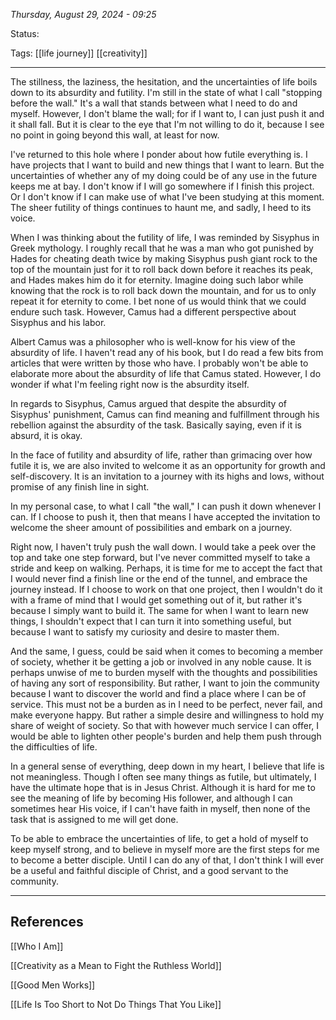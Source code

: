 
*Thursday, August 29, 2024 - 09:25*

Status:

Tags: [[life journey]] [[creativity]]

---

The stillness, the laziness, the hesitation, and the uncertainties of life boils down to its absurdity and futility. I'm still in the state of what I call "stopping before the wall." It's a wall that stands between what I need to do and myself. However, I don't blame the wall; for if I want to, I can just push it and it shall fall. But it is clear to the eye that I'm not willing to do it, because I see no point in going beyond this wall, at least for now.

I've returned to this hole where I ponder about how futile everything is. I have projects that I want to build and new things that I want to learn. But the uncertainties of whether any of my doing could be of any use in the future keeps me at bay. I don't know if I will go somewhere if I finish this project. Or I don't know if I can make use of what I've been studying at this moment. The sheer futility of things continues to haunt me, and sadly, I heed to its voice.

When I was thinking about the futility of life, I was reminded by Sisyphus in Greek mythology. I roughly recall that he was a man who got punished by Hades for cheating death twice by making Sisyphus push giant rock to the top of the mountain just for it to roll back down before it reaches its peak, and Hades makes him do it for eternity. Imagine doing such labor while knowing that the rock is to roll back down the mountain, and for us to only repeat it for eternity to come. I bet none of us would think that we could endure such task. However, Camus had a different perspective about Sisyphus and his labor.

Albert Camus was a philosopher who is well-know for his view of the absurdity of life. I haven't read any of his book, but I do read a few bits from articles that were written by those who have. I probably won't be able to elaborate more about the absurdity of life that Camus stated. However, I do wonder if what I'm feeling right now is the absurdity itself.

In regards to Sisyphus, Camus argued that despite the absurdity of Sisyphus' punishment, Camus can find meaning and fulfillment through his rebellion against the absurdity of the task. Basically saying, even if it is absurd, it is okay.

In the face of futility and absurdity of life, rather than grimacing over how futile it is, we are also invited to welcome it as an opportunity for growth and self-discovery. It is an invitation to a journey with its highs and lows, without promise of any finish line in sight.

In my personal case, to what I call "the wall," I can push it down whenever I can. If I choose to push it, then that means I have accepted the invitation to welcome the sheer amount of possibilities and embark on a journey. 

Right now, I haven't truly push the wall down. I would take a peek over the top and take one step forward, but I've never committed myself to take a stride and keep on walking. Perhaps, it is time for me to accept the fact that I would never find a finish line or the end of the tunnel, and embrace the journey instead. If I choose to work on that one project, then I wouldn't do it with a frame of mind that I would get something out of it, but rather it's because I simply want to build it. The same for when I want to learn new things, I shouldn't expect that I can turn it into something useful, but because I want to satisfy my curiosity and desire to master them.

And the same, I guess, could be said when it comes to becoming a member of society, whether it be getting a job or involved in any noble cause. It is perhaps unwise of me to burden myself with the thoughts and possibilities of having any sort of responsibility. But rather, I want to join the community because I want to discover the world and find a place where I can be of service. This must not be a burden as in I need to be perfect, never fail, and make everyone happy. But rather a simple desire and willingness to hold my share of weight of society. So that with however much service I can offer, I would be able to lighten other people's burden and help them push through the difficulties of life.

In a general sense of everything, deep down in my heart, I believe that life is not meaningless. Though I often see many things as futile, but ultimately, I have the ultimate hope that is in Jesus Christ. Although it is hard for me to see the meaning of life by becoming His follower, and although I can sometimes hear His voice, if I can't have faith in myself, then none of the task that is assigned to me will get done. 

To be able to embrace the uncertainties of life, to get a hold of myself to keep myself strong, and to believe in myself more are the first steps for me to become a better disciple. Until I can do any of that, I don't think I will ever be a useful and faithful disciple of Christ, and a good servant to the community.

---
## References

[[Who I Am]]

[[Creativity as a Mean to Fight the Ruthless World]]

[[Good Men Works]]

[[Life Is Too Short to Not Do Things That You Like]]